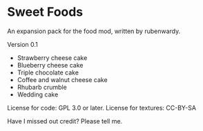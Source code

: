 Sweet Foods
===========

An expansion pack for the food mod, written by rubenwardy.

Version 0.1

* Strawberry cheese cake
* Blueberry cheese cake
* Triple chocolate cake
* Coffee and walnut cheese cake
* Rhubarb crumble
* Wedding cake


License for code: GPL 3.0 or later.
License for textures: CC-BY-SA

Have I missed out credit? Please tell me.

